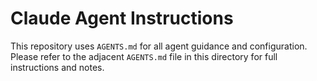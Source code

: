 # Claude Agent Instructions

This repository uses `AGENTS.md` for all agent guidance and configuration.
Please refer to the adjacent `AGENTS.md` file in this directory for full
instructions and notes.
